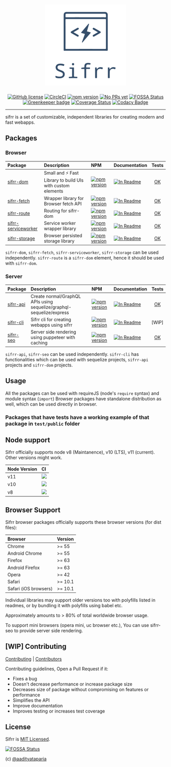 <h1 align="center"> <img src="./logo/sifrr-logo-512px.png" width="256" alt="sifrr" name="sifrr"> </h1>
<p align="center">
  <a href="https://github.com/sifrr/sifrr/blob/master/LICENSE"><img src="https://img.shields.io/badge/license-MIT-blue.svg" alt="GitHub license" /></a>
  <a href="https://circleci.com/gh/sifrr/sifrr"><img src="https://circleci.com/gh/sifrr/sifrr.svg?style=shield" alt="CircleCI" /></a>
  <a href="https://www.npmjs.com/package/@sifrr/dom"><img src="https://img.shields.io/npm/v/@sifrr/dom.svg" alt="npm version" /></a>
  <a href="./docs/CONTRIBUTING.md"><img src="https://img.shields.io/badge/PRs-Not%20yet-red.svg" alt="No PRs yet" /></a>
  <a href="https://app.fossa.io/projects/git%2Bgithub.com%2Fsifrr%2Fsifrr?ref=badge_shield"><img src="https://app.fossa.io/api/projects/git%2Bgithub.com%2Fsifrr%2Fsifrr.svg?type=shield" alt="FOSSA Status" /></a>
  <a href="https://greenkeeper.io/"><img src="https://badges.greenkeeper.io/sifrr/sifrr.svg" alt="Greenkeeper badge" /></a>
  <a href="https://coveralls.io/github/sifrr/sifrr?branch=master"><img src="https://coveralls.io/repos/github/sifrr/sifrr/badge.svg?branch=master" alt="Coverage Status" /></a>
  <a href="https://www.codacy.com/app/aadityataparia/sifrr"><img src="https://api.codacy.com/project/badge/Grade/c7e9c6f6e0734118abb68f9d59529b73" alt="Codacy Badge" /></a>
</p>

* * *

sifrr is a set of customizable, independent libraries for creating modern and fast webapps.

## Packages

### Browser

| Package                                                       | Description                                                    | NPM                                                                                                                         | Documentation                                                                                                  |                       Tests                       |
| :------------------------------------------------------------ | :------------------------------------------------------------- | :-------------------------------------------------------------------------------------------------------------------------- | :------------------------------------------------------------------------------------------------------------- | :-----------------------------------------------: |
| [sifrr-dom](./packages/browser/sifrr-dom)                     | Small and :zap: Fast Library to build UIs with custom elements | [![npm version](https://img.shields.io/npm/v/@sifrr/dom.svg)](https://www.npmjs.com/package/@sifrr/dom)                     | [![In Readme](https://img.shields.io/badge/API%20docs-Readme-red.svg)](./packages/browser/sifrr-dom#readme)    |      [OK](./packages/browser/sifrr-dom/test)      |
| [sifrr-fetch](./packages/browser/sifrr-fetch)                 | Wrapper library for Browser fetch API                          | [![npm version](https://img.shields.io/npm/v/@sifrr/fetch.svg)](https://www.npmjs.com/package/@sifrr/fetch)                 | [![In Readme](https://img.shields.io/badge/API%20docs-Readme-red.svg)](./packages/browser/sifrr-fetch)         |     [OK](./packages/browser/sifrr-fetch/test)     |
| [sifrr-route](./packages/browser/sifrr-route)                 | Routing for sifrr-dom                                          | [![npm version](https://img.shields.io/npm/v/@sifrr/route.svg)](https://www.npmjs.com/package/@sifrr/route)                 | [![In Readme](https://img.shields.io/badge/API%20docs-Readme-red.svg)](./packages/browser/sifrr-route)         |     [OK](./packages/browser/sifrr-route/test)     |
| [sifrr-serviceworker](./packages/browser/sifrr-serviceworker) | Service worker wrapper library                                 | [![npm version](https://img.shields.io/npm/v/@sifrr/serviceworker.svg)](https://www.npmjs.com/package/@sifrr/serviceworker) | [![In Readme](https://img.shields.io/badge/API%20docs-Readme-red.svg)](./packages/browser/sifrr-serviceworker) | [OK](./packages/browser/sifrr-serviceworker/test) |
| [sifrr-storage](./packages/browser/sifrr-storage)             | Browser persisted storage library                              | [![npm version](https://img.shields.io/npm/v/@sifrr/storage.svg)](https://www.npmjs.com/package/@sifrr/storage)             | [![In Readme](https://img.shields.io/badge/API%20docs-Readme-red.svg)](./packages/browser/sifrr-storage)       |    [OK](./packages/browser/sifrr-storage/test)    |

`sifrr-dom`, `sifrr-fetch`, `sifrr-serviceworker`, `sifrr-storage` can be used independently. `sifrr-route` is a `sifrr-dom` element, hence it should be used with `sifrr-dom`.

### Server

| Package                                  | Description                                                          | NPM                                                                                                     | Documentation                                                                                              |                  Tests                 |
| :--------------------------------------- | :------------------------------------------------------------------- | :------------------------------------------------------------------------------------------------------ | :--------------------------------------------------------------------------------------------------------- | :------------------------------------: |
| [sifrr-api](./packages/server/sifrr-api) | Create normal/GraphQL APIs using sequelize/graphql-sequelize/express | [![npm version](https://img.shields.io/npm/v/@sifrr/api.svg)](https://www.npmjs.com/package/@sifrr/api) | [![In Readme](https://img.shields.io/badge/API%20docs-Readme-red.svg)](./packages/server/sifrr-api#readme) | [OK](./packages/server/sifrr-api/test) |
| [sifrr-cli](./packages/server/sifrr-cli) | Sifrr cli for creating webapps using sifrr                           | [![npm version](https://img.shields.io/npm/v/@sifrr/cli.svg)](https://www.npmjs.com/package/@sifrr/cli) | [![In Readme](https://img.shields.io/badge/API%20docs-Readme-red.svg)](./packages/server/sifrr-cli#readme) |                 \[WIP]                 |
| [sifrr-seo](./packages/server/sifrr-seo) | Server side rendering using puppeteer with caching                   | [![npm version](https://img.shields.io/npm/v/@sifrr/seo.svg)](https://www.npmjs.com/package/@sifrr/seo) | [![In Readme](https://img.shields.io/badge/API%20docs-Readme-red.svg)](./packages/server/sifrr-seo)        | [OK](./packages/server/sifrr-seo/test) |

`sifrr-api`, `sifrr-seo` can be used independently. `sifrr-cli` has functionalities which can be used with sequelize projects, `sifrr-api` projects and `sifrr-dom` projects.

## Usage

All the packages can be used with requireJS (node's `require` syntax) and module syntax (`import`)
Browser packages have standalone distribution as well, which can be used directly in browser.

### Packages that have tests have a working example of that package in `test/public` folder

## Node support

Sifrr officially supports node v8 (Maintanence), v10 (LTS), v11 (current). Other versions might work.

| Node Version | CI                                                                                                                       |
| :----------- | :----------------------------------------------------------------------------------------------------------------------- |
| v11          | [![](https://travis-matrix-badges.herokuapp.com/repos/sifrr/sifrr/branches/master/1)](https://travis-ci.org/sifrr/sifrr) |
| v10          | [![](https://travis-matrix-badges.herokuapp.com/repos/sifrr/sifrr/branches/master/2)](https://travis-ci.org/sifrr/sifrr) |
| v8           | [![](https://travis-matrix-badges.herokuapp.com/repos/sifrr/sifrr/branches/master/3)](https://travis-ci.org/sifrr/sifrr) |

## Browser Support

Sifrr browser packages officially supports these browser versions (for dist files):

| Browser               | Version |
| :-------------------- | :------ |
| Chrome                | >= 55   |
| Android Chrome        | >= 55   |
| Firefox               | >= 63   |
| Android Firefox       | >= 63   |
| Opera                 | >= 42   |
| Safari                | >= 10.1 |
| Safari (iOS browsers) | >= 10.1 |

Individual libraries may support older versions too with polyfills listed in readmes, or by bundling it with polyfills using babel etc.

Approximately amounts to > 80% of total worldwide browser usage.

To support mini browsers (opera mini, uc browser etc.), You can use sifrr-seo to provide server side rendering.

## \[WIP] Contributing

[Contributing](docs/CONTRIBUTING.md) \| [Contributors](docs/CONTRIBUTORS)

Contributing guidelines, Open a Pull Request if it:

-   Fixes a bug
-   Doesn't decrease performance or increase package size
-   Decreases size of package without compromising on features or performance
-   Simplifies the API
-   Improve documentation
-   Improves testing or increases test coverage

## License

Sifrr is [MIT Licensed](./LICENSE).

[![FOSSA Status](https://app.fossa.io/api/projects/git%2Bgithub.com%2Fsifrr%2Fsifrr.svg?type=large)](https://app.fossa.io/projects/git%2Bgithub.com%2Fsifrr%2Fsifrr?ref=badge_large)

(c) [@aadityataparia](https://github.com/aadityataparia)
